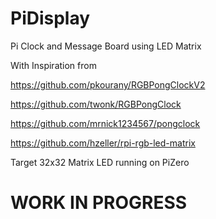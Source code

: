 # PiDisplay
Pi Clock and Message Board using LED Matrix

With Inspiration from

https://github.com/pkourany/RGBPongClockV2

https://github.com/twonk/RGBPongClock

https://github.com/mrnick1234567/pongclock

https://github.com/hzeller/rpi-rgb-led-matrix

Target 32x32 Matrix LED running on PiZero

# WORK IN PROGRESS
